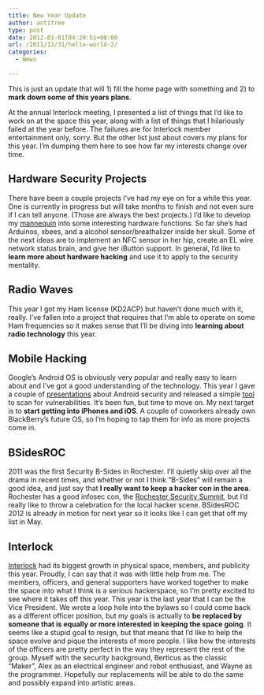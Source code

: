 ```yaml
---
title: New Year Update
author: antitree
type: post
date: 2012-01-01T04:29:51+00:00
url: /2011/12/31/hello-world-2/
categories:
  - News

---
```

This is just an update that will 1) fill the home page with something and 2) to **mark down some of this years plans**.

At the annual Interlock meeting, I presented a list of things that I&#8217;d like to work on at the space this year, along with a list of things that I hilariously failed at the year before. The failures are for Interlock member entertainment only, sorry. But the other list just about covers my plans for this year. I&#8217;m dumping them here to see how far my interests change over time.

## Hardware Security Projects

There have been a couple projects I&#8217;ve had my eye on for a while this year. One is currently in progress but will take months to finish and not even sure if I can tell anyone. (Those are always the best projects.) I&#8217;d like to develop my [mannequin][1] into some interesting hardware functions. So far she&#8217;s had Arduinos, xbees, and a alcohol sensor/breathalizer inside her skull. Some of the next ideas are to implement an NFC sensor in her hip, create an EL wire network status brain, and give her iButton support. In general, I&#8217;d like to **learn more about hardware hacking** and use it to apply to the security mentality.

## Radio Waves

This year I got my Ham license (KD2ACP) but haven&#8217;t done much with it, really. I&#8217;ve fallen into a project that requires that I&#8217;m able to operate on some Ham frequencies so it makes sense that I&#8217;ll be diving into **learning about radio technology** this year.

## Mobile Hacking

Google&#8217;s Android OS is obviously very popular and really easy to learn about and I&#8217;ve got a good understanding of the technology. This year I gave a couple of [presentations][2] about Android security and released a simple [tool][3] to scan for vulnerabilities. It&#8217;s been fun, but time to move on. My next target is to **start getting into iPhones and iOS**. A couple of coworkers already own BlackBerry&#8217;s future OS, so I&#8217;m hoping to tap them for info as more projects come in.

## BSidesROC

2011 was the first Security B-Sides in Rochester. I&#8217;ll quietly skip over all the drama in recent times, and whether or not I think &#8220;B-Sides&#8221; will remain a good idea, and just say that **I really want to keep a hacker con in the area**. Rochester has a good infosec con, the [Rochester Security Summit][4], but I&#8217;d really like to throw a celebration for the local hacker scene. BSidesROC 2012 is already in motion for next year so it looks like I can get that off my list in May.

## Interlock

[Interlock][5] had its biggest growth in physical space, members, and publicity this year. Proudly, I can say that it was with little help from me. The members, officers, and general supporters have worked together to make the space into what I think is a serious hackerspace, so I&#8217;m pretty excited to see where it takes off this year. This year is the last year that I can be the Vice President. We wrote a loop hole into the bylaws so I could come back as a different officer position, but my goals is actually to **be replaced by someone that is equally or more interested in keeping the space going**. It seems like a stupid goal to resign, but that means that I&#8217;d like to help the space evolve and pique the interests of more people. I like how the interests of the officers are pretty perfect in the way they represent the rest of the group. Myself with the security background, Berticus as the classic &#8220;Maker&#8221;, Alex as an electrical engineer and robot enthusiast, and Wayne as the programmer. Hopefully our replacements will be able to do the same and possibly expand into artistic areas.

 [1]: http://173.255.202.215/lizbeth-cyborg/ "Lizbeth Cyborg"
 [2]: http://173.255.202.215/presentations/ "Presentations"
 [3]: http://173.255.202.215/projects/manitree/ "Manitree"
 [4]: http://www.rochestersecurity.org
 [5]: http://www.interlockroc.org